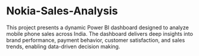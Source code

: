 # Nokia-Sales-Analysis
This project presents a dynamic Power BI dashboard designed to analyze mobile phone sales across India. The dashboard delivers deep insights into brand performance, payment behavior, customer satisfaction, and sales trends, enabling data-driven decision making.
